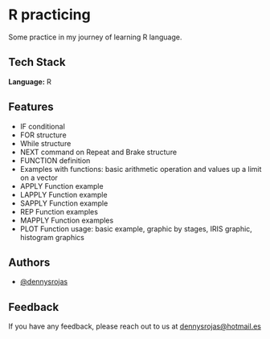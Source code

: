 
# R practicing

Some practice in my journey of learning R language.

## Tech Stack

**Language:** R
 

## Features
 
- IF conditional
- FOR structure
- While structure
- NEXT command on Repeat and Brake structure
- FUNCTION definition
- Examples with functions: basic arithmetic operation and values up a limit on a vector
- APPLY Function example
- LAPPLY Function example
- SAPPLY Function example
- REP Function examples
- MAPPLY Function examples 
- PLOT Function usage: basic example, graphic by stages, IRIS graphic, histogram graphics


## Authors

- [@dennysrojas](https://www.github.com/dennysrojas)

## Feedback

If you have any feedback, please reach out to us at dennysrojas@hotmail.es
